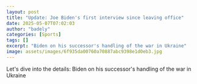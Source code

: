 ```yaml
---
layout: post
title: "Update: Joe Biden's first interview since leaving office"
date: 2025-05-07T07:02:03
author: "badely"
categories: [Sports]
tags: []
excerpt: "Biden on his successor's handling of the war in Ukraine"
image: assets/images/6f935da00760a70887abc9398e1d0eb3.jpg
---
```


Let's dive into the details: Biden on his successor's handling of the war in Ukraine

